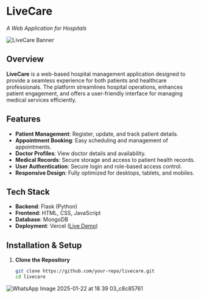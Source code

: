 # LiveCare  
*A Web Application for Hospitals*  

![LiveCare Banner](livecare-banner.png)  

## Overview  
**LiveCare** is a web-based hospital management application designed to provide a seamless experience for both patients and healthcare professionals. The platform streamlines hospital operations, enhances patient engagement, and offers a user-friendly interface for managing medical services efficiently.  

## Features  
- **Patient Management**: Register, update, and track patient details.  
- **Appointment Booking**: Easy scheduling and management of appointments.  
- **Doctor Profiles**: View doctor details and availability.  
- **Medical Records**: Secure storage and access to patient health records.  
- **User Authentication**: Secure login and role-based access control.  
- **Responsive Design**: Fully optimized for desktops, tablets, and mobiles.  

## Tech Stack  
- **Backend**: Flask (Python)  
- **Frontend**: HTML, CSS, JavaScript  
- **Database**: MongoDB  
- **Deployment**: Vercel ([Live Demo](https://livecare-gamma.vercel.app/))  

## Installation & Setup  

1. **Clone the Repository**  
   ```sh
   git clone https://github.com/your-repo/livecare.git
   cd livecare

![WhatsApp Image 2025-01-22 at 18 39 03_c8c85761](https://github.com/user-attachments/assets/0ce35830-bd8d-4cc9-a685-8eacd17bfee6)
